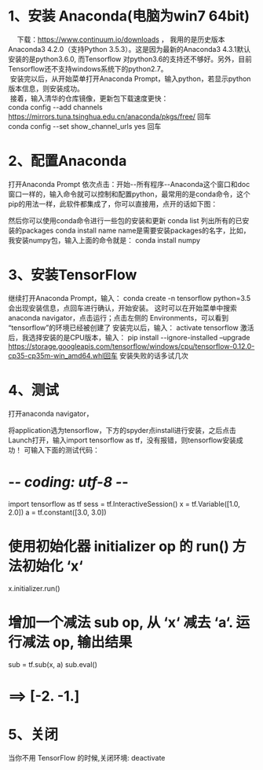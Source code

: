 # 1、安装 Anaconda(电脑为win7 64bit)
&nbsp;　下载：https://www.continuum.io/downloads ， 我用的是历史版本Anaconda3 4.2.0（支持Python 3.5.3）。这是因为最新的Anaconda3 4.3.1默认安装的是python3.6.0, 而Tensorflow 对python3.6的支持还不够好。另外，目前Tensorflow还不支持windows系统下的python2.7。<br>
&nbsp;安装完以后，从开始菜单打开Anaconda Prompt，输入python，若显示python版本信息，则安装成功。<br>
&nbsp;接着，输入清华的仓库镜像，更新包下载速度更快：<br>
conda config --add channels https://mirrors.tuna.tsinghua.edu.cn/anaconda/pkgs/free/ 回车<br>
conda config --set show_channel_urls yes 回车<br>
# 2、配置Anaconda
打开Anaconda Prompt
依次点击：开始--所有程序--Anaconda这个窗口和doc窗口一样的，输入命令就可以控制和配置python，最常用的是conda命令，这个pip的用法一样，此软件都集成了，你可以直接用，点开的话如下图：
 
然后你可以使用conda命令进行一些包的安装和更新
conda list
列出所有的已安装的packages
conda install name
name是需要安装packages的名字，比如，我安装numpy包，输入上面的命令就是：
conda install numpy
 
# 3、安装TensorFlow
继续打开Anaconda Prompt，输入：
conda create -n tensorflow python=3.5
会出现安装信息，点回车进行确认，开始安装。
这时可以在开始菜单中搜索 anaconda navigator，点击运行；点击左侧的 Environments，可以看到 “tensorflow”的环境已经被创建了
安装完以后，输入：
activate tensorflow
激活后，我选择安装的是CPU版本，输入：
pip install --ignore-installed –upgrade https://storage.googleapis.com/tensorflow/windows/cpu/tensorflow-0.12.0-cp35-cp35m-win_amd64.whl回车
安装失败的话多试几次
 
# 4、测试
打开anaconda navigator，
 
将application选为tensorflow，下方的spyder点install进行安装，之后点击Launch打开，输入import tensorflow as tf，没有报错，则tensorflow安装成功！
可输入下面的测试代码：
# -*- coding: utf-8 -*-
import tensorflow as tf
sess = tf.InteractiveSession()
x = tf.Variable([1.0, 2.0])
a = tf.constant([3.0, 3.0])
# 使用初始化器 initializer op 的 run() 方法初始化 ‘x‘ 
x.initializer.run()
 
# 增加一个减法 sub op, 从 ‘x‘ 减去 ‘a‘. 运行减法 op, 输出结果 
sub = tf.sub(x, a)
sub.eval()
# ==> [-2. -1.]  
 
# 5、关闭
当你不用 TensorFlow 的时候,关闭环境:
  deactivate

